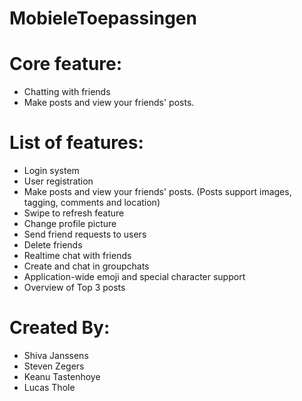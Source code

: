 # MobieleToepassingen

# Core feature:

- Chatting with friends
- Make posts and view your friends' posts.

# List of features:

- Login system
- User registration
- Make posts and view your friends' posts. (Posts support images, tagging, comments and location)
- Swipe to refresh feature
- Change profile picture
- Send friend requests to users
- Delete friends
- Realtime chat with friends
- Create and chat in groupchats
- Application-wide emoji and special character support
- Overview of Top 3 posts

# Created By:

- Shiva Janssens
- Steven Zegers
- Keanu Tastenhoye
- Lucas Thole

